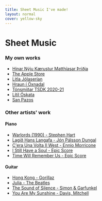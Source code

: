 ```yaml
---
title: Sheet Music I've made!
layout: normal
cover: yellow-sky
---
```


<h1>Sheet Music</h1>

<div class="sheetmusiccontainer">

<h3>My own works</h3>
<ul class="sheetmusiclist">
	<li><a href="/sheets/hinarnyjukaerustur">Hinar Nýju Kærustur Matthíasar Þriðja</a></li>
	<li><a href="/sheets/theapplestore">The Apple Store</a></li>
	<li><a href="/sheets/litlajolaserian">Litla Jólaserían</a></li>
	<li><a href="/files/sheetmusic/misc/hraunioxn.pdf">Hraun í Öxnadal</a></li>
	<li><a href="/sheets/tonsmidartsdk">Tónsmíðar TSDK 2020-21</a></li>
	<li><a href="/files/sheetmusic/misc/litil-oskata.pdf">Lítil Óskata</a></li>
	<li><a href="/files/sheetmusic/misc/San Pazos.pdf">San Pazos</a></li>
</ul>


<h3>Other artists' work</h3>
<h4>Piano</h4>
<ul class="sheetmusiclist">
	<li><a href="/files/sheetmusic/otherartists/Warlords_1990.pdf">Warlords (1990) - Stephen Hart</a></li>
	<li><a href="/files/sheetmusic/otherartists/lagid hans afa.pdf">Lagið Hans Langafa - Jón Pálsson Dungal</a></li>
	<li><a href="/files/sheetmusic/otherartists/Cera una volta il west.pdf">C'era Una Volta Il West - Ennio Morricone</a></li>
	<li><a href="/files/sheetmusic/otherartists/I_Still_Have_a_Soul_Epic_Score.pdf">I Still Have a Soul - Epic Score</a></li>
	<li><a href="/files/sheetmusic/otherartists/Time_Will_Remember_Us_Epic_Score.pdf">Time Will Remember Us - Epic Score</a></li>
</ul>
<h4>Guitar</h4>
<ul class="sheetmusiclist bottomsheetmusiclist">
	<li><a href="/files/sheetmusic/otherartists/guitar/HongKong.pdf">Hong Kong - Gorillaz</a></li>
	<li><a href="/files/sheetmusic/otherartists/guitar/Julia.pdf">Julia - The Beatles</a></li>
	<li><a href="/files/sheetmusic/otherartists/guitar/SoundOfSilence.pdf">The Sound of Silence - Simon & Garfunkel</a></li>
	<li><a href="/files/sheetmusic/otherartists/guitar/YouAreMySunshine.pdf">You Are My Sunshine - Davis, Mitchell</a></li>
</ul>

</div>